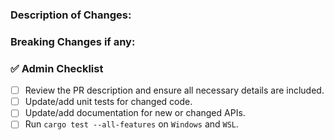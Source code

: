 ### Description of Changes:



### Breaking Changes if any:




### ✅ Admin Checklist
- [ ] Review the PR description and ensure all necessary details are included.
- [ ] Update/add unit tests for changed code.
- [ ] Update/add documentation for new or changed APIs.
- [ ] Run `cargo test --all-features` on `Windows` and `WSL`.
